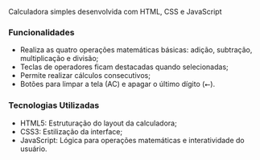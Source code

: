 Calculadora simples desenvolvida com HTML, CSS e JavaScript

### Funcionalidades

- Realiza as quatro operações matemáticas básicas: adição, subtração, multiplicação e divisão;
- Teclas de operadores ficam destacadas quando selecionadas;
- Permite realizar cálculos consecutivos;
- Botões para limpar a tela (AC) e apagar o último dígito (⭠).

### Tecnologias Utilizadas

- HTML5: Estruturação do layout da calculadora;
- CSS3: Estilização da interface;
- JavaScript: Lógica para operações matemáticas e interatividade do usuário.
